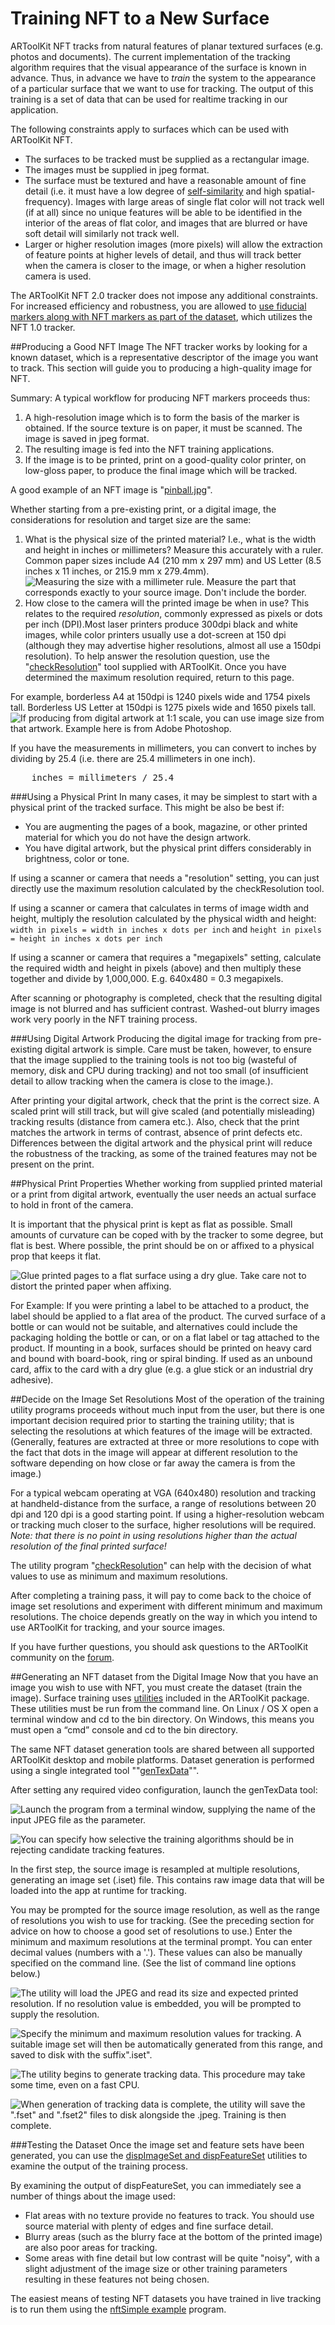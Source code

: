 # Training NFT to a New Surface 
ARToolKit NFT tracks from natural features of planar textured surfaces (e.g. photos and documents). The current implementation of the tracking algorithm requires that the visual appearance of the surface is known in advance. Thus, in advance we have to *train* the system to the appearance of a particular surface that we want to use for tracking. The output of this training is a set of data that can be used for realtime tracking in our application.

The following constraints apply to surfaces which can be used with ARToolKit NFT.

-   The surfaces to be tracked must be supplied as a rectangular image. 
-   The images must be supplied in jpeg format.
-   The surface must be textured and have a reasonable amount of fine detail (i.e. it must have a low degree of [self-similarity][self-similarity] and high spatial-frequency). Images with large areas of single flat color will not track well (if at all) since no unique features will be able to be identified in the interior of the areas of flat color, and images that are blurred or have soft detail will similarly not track well.
-   Larger or higher resolution images (more pixels) will allow the extraction of feature points at higher levels of detail, and thus will track better when the camera is closer to the image, or when a higher resolution camera is used.

The ARToolKit NFT 2.0 tracker does not impose any additional constraints. For increased efficiency and robustness, you are allowed to [use fiducial markers along with NFT markers as part of the dataset][marker_nft_fiducial_markers], which utilizes the NFT 1.0 tracker.

##Producing a Good NFT Image
The NFT tracker works by looking for a known dataset, which is a representative descriptor of the image you want to track. This section will guide you to producing a high-quality image for NFT.

Summary: A typical workflow for producing NFT markers proceeds thus:

1.  A high-resolution image which is to form the basis of the marker is obtained. If the source texture is on paper, it must be scanned. The image is saved in jpeg format.
2.  The resulting image is fed into the NFT training applications.
3.  If the image is to be printed, print on a good-quality color printer, on low-gloss paper, to produce the final image which will be tracked.

A good example of an NFT image is "[pinball.jpg][3]".

Whether starting from a pre-existing print, or a digital image, the considerations for resolution and target size are the same:

1.  What is the physical size of the printed material? I.e., what is the width and height in inches or millimeters? Measure this accurately with a ruler. Common paper sizes include A4 (210 mm x 297 mm) and US Letter (8.5 inches x 11 inches, or 215.9 mm x 279.4mm). ![Measuring the size with a millimeter rule. Measure the part that corresponds exactly to your source image. Don't include the border.][NFT_example_KPM_measuring_image_with_rule]
2.  How close to the camera will the printed image be when in use? This relates to the required *resolution*, commonly expressed as pixels or dots per inch (DPI).Most laser printers produce 300dpi black and white images, while color printers usually use a dot-screen at 150 dpi (although they may advertise higher resolutions, almost all use a 150dpi resolution). To help answer the resolution question, use the "[checkResolution][marker_nft_utilities]" tool supplied with ARToolKit. Once you have determined the maximum resolution required, return to this page.

For example, borderless A4 at 150dpi is 1240 pixels wide and 1754 pixels tall. Borderless US Letter at 150dpi is 1275 pixels wide and 1650 pixels tall. ![If producing from digital artwork at 1:1 scale, you can use image size from that artwork. Example here is from Adobe Photoshop.][NFT_example_KPM_image_size_photoshop]

If you have the measurements in millimeters, you can convert to inches by dividing by 25.4 (i.e. there are 25.4 millimeters in one inch).
<pre>
    inches = millimeters / 25.4
</pre>

###Using a Physical Print
In many cases, it may be simplest to start with a physical print of the tracked surface. This might be also be best if:

-   You are augmenting the pages of a book, magazine, or other printed material for which you do not have the design artwork.
-   You have digital artwork, but the physical print differs considerably in brightness, color or tone.

If using a scanner or camera that needs a "resolution" setting, you can just directly use the maximum resolution calculated by the checkResolution tool.

If using a scanner or camera that calculates in terms of image width and height, multiply the resolution calculated by the physical width and height: `width in pixels = width in inches x dots per inch` and  `height in pixels = height in inches x dots per inch`

If using a scanner or camera that requires a "megapixels" setting, calculate the required width and height in pixels (above) and then multiply these together and divide by 1,000,000. E.g. 640x480 = 0.3 megapixels.

After scanning or photography is completed, check that the resulting digital image is not blurred and has sufficient contrast. Washed-out blurry images work very poorly in the NFT training process.

###Using Digital Artwork
Producing the digital image for tracking from pre-existing digital artwork is simple. Care must be taken, however, to ensure that the image supplied to the training tools is not too big (wasteful of memory, disk and CPU during tracking) and not too small (of insufficient detail to allow tracking when the camera is close to the image.).

After printing your digital artwork, check that the print is the correct size. A scaled print will still track, but will give scaled (and potentially misleading) tracking results (distance from camera etc.). Also, check that the print matches the artwork in terms of contrast, absence of print defects etc. Differences between the digital artwork and the physical print will reduce the robustness of the tracking, as some of the trained features may not be present on the print.

##Physical Print Properties
Whether working from supplied printed material or a print from digital artwork, eventually the user needs an actual surface to hold in front of the camera.

It is important that the physical print is kept as flat as possible. Small amounts of curvature can be coped with by the tracker to some degree, but flat is best. Where possible, the print should be on or affixed to a physical prop that keeps it flat.

![Glue printed pages to a flat surface using a dry glue. Take care not to distort the printed paper when affixing.][Glueing_marker_to_backing_board]

For Example: If you were printing a label to be attached to a product, the label should be applied to a flat area of the product. The curved surface of a bottle or can would not be suitable, and alternatives could include the packaging holding the bottle or can, or on a flat label or tag attached to the product. If mounting in a book, surfaces should be printed on heavy card and bound with board-book, ring or spiral binding. If used as an unbound card, affix to the card with a dry glue (e.g. a glue stick or an industrial dry adhesive).

##Decide on the Image Set Resolutions
Most of the operation of the training utility programs proceeds without much input from the user, but there is one important decision required prior to starting the training utility; that is selecting the resolutions at which features of the image will be extracted. (Generally, features are extracted at three or more resolutions to cope with the fact that dots in the image will appear at different resolution to the software depending on how close or far away the camera is from the image.)

For a typical webcam operating at VGA (640x480) resolution and tracking at handheld-distance from the surface, a range of resolutions between 20 dpi and 120 dpi is a good starting point. If using a higher-resolution webcam or tracking much closer to the surface, higher resolutions will be required. *Note: that there is no point in using resolutions higher than the actual resolution of the final printed surface!*

The utility program "[checkResolution][marker_nft_utilities]" can help with the decision of what values to use as minimum and maximum resolutions.

After completing a training pass, it will pay to come back to the choice of image set resolutions and experiment with different minimum and maximum resolutions. The choice depends greatly on the way in which you intend to use ARToolKit for tracking, and your source images.

If you have further questions, you should ask questions to the ARToolKit community on the [forum][forum].

##Generating an NFT dataset from the Digital Image
Now that you have an image you wish to use with NFT, you must create the dataset (train the image). Surface training uses [utilities][marker_nft_utilities] included in the ARToolKit package. These utilities must be run from the command line. On Linux / OS X open a terminal window and cd to the bin directory. On Windows, this means you must open a “cmd” console and cd to the bin directory.

The same NFT dataset generation tools are shared between all supported ARToolKit desktop and mobile platforms. Dataset generation is performed using a single integrated tool ""[genTexData][marker_nft_utilities]"".

After setting any required video configuration, launch the genTexData tool:

![Launch the program from a terminal window, supplying the name of the input JPEG file as the parameter.][NFT_example_genTexData_010]

![You can specify how selective the training algorithms should be in rejecting candidate tracking features.][NFT_example_genTexData_020]

In the first step, the source image is resampled at multiple resolutions, generating an image set (.iset) file. This contains raw image data that will be loaded into the app at runtime for tracking.

You may be prompted for the source image resolution, as well as the range of resolutions you wish to use for tracking. (See the preceding section for advice on how to choose a good set of resolutions to use.) Enter the minimum and maximum resolutions at the terminal prompt. You can enter decimal values (numbers with a '.'). These values can also be manually specified on the command line. (See the list of command line options below.)

![The utility will load the JPEG and read its size and expected printed resolution. If no resolution value is embedded, you will be prompted to supply the resolution.][NFT_example_genTexData_030]

![Specify the minimum and maximum resolution values for tracking. A suitable image set will then be automatically generated from this range, and saved to disk with the suffix".iset".][NFT_example_genTexData_040]

![The utility begins to generate tracking data. This procedure may take some time, even on a fast CPU.][NFT_example_genTexData_050]

![When generation of tracking data is complete, the utility will save the ".fset" and ".fset2" files to disk alongside the .jpeg. Training is then complete.][NFT_example_genTexData_060]

###Testing the Dataset
Once the image set and feature sets have been generated, you can use the [dispImageSet and dispFeatureSet][marker_nft_utilities] utilities to examine the output of the training process.

By examining the output of dispFeatureSet, you can immediately see a number of things about the image used:

-   Flat areas with no texture provide no features to track. You should use source material with plenty of edges and fine surface detail.
-   Blurry areas (such as the blurry face at the bottom of the printed image) are also poor areas for tracking.
-   Some areas with fine detail but low contrast will be quite "noisy", with a slight adjustment of the image size or other training parameters resulting in these features not being chosen.

The easiest means of testing NFT datasets you have trained in live tracking is to run them using the [nftSimple example][example_nftsimple] program.

[self-similarity]: https://en.wikipedia.org/wiki/Self-similarity
[marker_nft_fiducial_markers]: Marker_Training:marker_nft_fiducial_markers
[marker_nft_utilities]: Marker_Training:marker_nft_utilities
[example_nftsimple]: Examples:example_nftsimple
[forum]: http://www.artoolworks.com/support/forum/

[3]: http://www.artoolworks.com/support/library/images/f/f8/pinball.jpg

[NFT_example_KPM_measuring_image_with_rule]: /NFT_example_KPM_measuring_image_with_rule.jpg
[NFT_example_KPM_image_size_photoshop]: /NFT_example_KPM_image_size_photoshop.jpg
[Glueing_marker_to_backing_board]: /Glueing_marker_to_backing_board.jpg
[NFT_example_genTexData_010]: /NFT_example_genTexData_010.png
[NFT_example_genTexData_020]: /NFT_example_genTexData_020.png
[NFT_example_genTexData_030]: /NFT_example_genTexData_030.png
[NFT_example_genTexData_040]: /NFT_example_genTexData_040.png
[NFT_example_genTexData_050]: /NFT_example_genTexData_050.png
[NFT_example_genTexData_060]: /NFT_example_genTexData_060.png